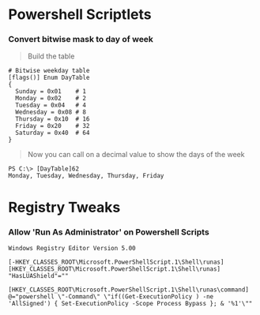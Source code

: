 # Powershell Scriptlets

### Convert bitwise mask to day of week

> Build the table

```
# Bitwise weekday table
[flags()] Enum DayTable
{
  Sunday = 0x01    # 1
  Monday = 0x02    # 2
  Tuesday = 0x04   # 4
  Wednesday = 0x08 # 8
  Thursday = 0x10  # 16
  Friday = 0x20    # 32
  Saturday = 0x40  # 64
}

```

> Now you can call on a decimal value to show the days of the week

```
PS C:\> [DayTable]62
Monday, Tuesday, Wednesday, Thursday, Friday
```

# Registry Tweaks

### Allow 'Run As Administrator' on Powershell Scripts

```
Windows Registry Editor Version 5.00

[-HKEY_CLASSES_ROOT\Microsoft.PowerShellScript.1\Shell\runas]
[HKEY_CLASSES_ROOT\Microsoft.PowerShellScript.1\Shell\runas]
"HasLUAShield"=""

[HKEY_CLASSES_ROOT\Microsoft.PowerShellScript.1\Shell\runas\command]
@="powershell \"-Command\" \"if((Get-ExecutionPolicy ) -ne 'AllSigned') { Set-ExecutionPolicy -Scope Process Bypass }; & '%1'\""
```
